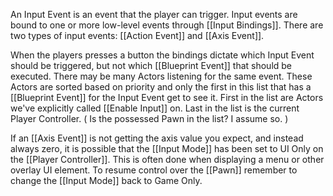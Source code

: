 An Input Event is an event that the player can trigger.
Input events are bound to one or more low-level events through [[Input Bindings]].
There are two types of input events: [[Action Event]] and [[Axis Event]].

When the players presses a button the bindings dictate which Input Event should be triggered, but not which [[Blueprint Event]] that should be executed.
There may be many Actors listening for the same event.
These Actors are sorted based on priority and only the first in this list that has a [[Blueprint Event]] for the Input Event get to see it.
First in the list are Actors we've explicitly called [[Enable Input]] on.
Last in the list is the current Player Controller.
(
Is the possessed Pawn in the list? I assume so.
)


If an [[Axis Event]] is not getting the axis value you expect, and instead always zero, it is possible that the [[Input Mode]] has been set to UI Only on the [[Player Controller]].
This is often done when displaying a menu or other overlay UI element.
To resume control over the [[Pawn]] remember to change the [[Input Mode]] back to Game Only.